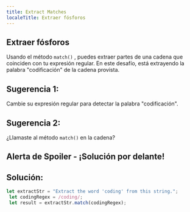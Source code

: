 ```yaml
---
title: Extract Matches
localeTitle: Extraer fósforos
---
```

## Extraer fósforos

Usando el método `match()` , puedes extraer partes de una cadena que coinciden con tu expresión regular. En este desafío, está extrayendo la palabra "codificación" de la cadena provista.

## Sugerencia 1:

Cambie su expresión regular para detectar la palabra "codificación".

## Sugerencia 2:

¿Llamaste al método `match()` en la cadena?

## Alerta de Spoiler - ¡Solución por delante!

## Solución:

```javascript
let extractStr = "Extract the word 'coding' from this string."; 
 let codingRegex = /coding/; 
 let result = extractStr.match(codingRegex); 

```